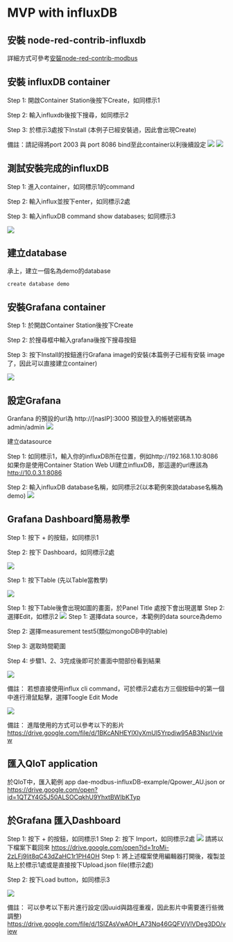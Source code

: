 # MVP with influxDB

## 安裝 node-red-contrib-influxdb

詳細方式可參考[安裝node-red-contrib-modbus](https://hackmd.io/VhjxJC_rQLG3IAQkxFg80Q?both)

## 安裝 influxDB container

Step 1: 開啟Container Station後按下Create，如同標示1

Step 2: 輸入influxdb後按下搜尋，如同標示2

Step 3: 於標示3處按下Install (本例子已經安裝過，因此會出現Create)

備註：請記得將port 2003 與 port 8086 bind至此container以利後續設定
![](https://i.imgur.com/nJmwAsf.png)
![](https://i.imgur.com/HK77Aqw.png)


## 測試安裝完成的influxDB
Step 1: 進入container，如同標示1的command

Step 2: 輸入influx並按下enter，如同標示2處

Step 3: 輸入influxDB command show databases; 如同標示3

![](https://i.imgur.com/bdyYK1s.png)


## 建立database
承上，建立一個名為demo的database
```
create database demo
```

## 安裝Grafana container
Step 1: 於開啟Container Station後按下Create

Step 2: 於搜尋框中輸入grafana後按下搜尋按鈕

Step 3: 按下Install的按鈕進行Grafana image的安裝(本篇例子已經有安裝 image了，因此可以直接建立container)

![](https://i.imgur.com/As3LDIT.png)

## 設定Grafana
Granfana 的預設的url為 http://[nasIP]:3000
預設登入的帳號密碼為 admin/admin
![](https://i.imgur.com/SYYc2i8.png)

建立datasource

Step 1: 如同標示1，輸入你的influxDB所在位置，例如http://192.168.1.10:8086
如果你是使用Container Station Web UI建立influxDB，那這邊的url應該為 http://10.0.3.1:8086

Step 2: 輸入influxDB database名稱，如同標示2(以本範例來說database名稱為demo)
![](https://i.imgur.com/pbC2yA5.png)

## Grafana Dashboard簡易教學
Step 1: 按下 + 的按鈕，如同標示1

Step 2: 按下 Dashboard，如同標示2處

![](https://i.imgur.com/vGcwLtE.png)

Step 1: 按下Table (先以Table當教學)

![](https://i.imgur.com/D6ruBaA.png)

Step 1: 按下Table後會出現如圖的畫面，於Panel Title 處按下會出現選單
Step 2: 選擇Edit，如標示2
![](https://i.imgur.com/tM9tU63.png)
Step 1: 選擇data source，本範例的data source為demo

Step 2: 選擇measurement test5(類似mongoDB中的table)

Step 3: 選取時間範圍

Step 4: 步驟1、2、3完成後即可於畫面中間部份看到結果

![](https://i.imgur.com/jPxHI3a.png)

備註：
若想直接使用influx cli command，可於標示2處右方三個按鈕中的第一個中進行滑鼠點擊，選擇Toogle Edit Mode

![](https://i.imgur.com/jTskLsl.png)

備註：
進階使用的方式可以參考以下的影片
https://drive.google.com/file/d/1BKcANHEYlXlyXmUl5Yrpdiw95AB3NsrI/view


## 匯入QIoT application

於QIoT中，匯入範例 app
dae-modbus-influxDB-example/Qpower_AU.json
or 
https://drive.google.com/open?id=1QTZY4G5J50ALSOCqkhU9YhxtBWIbKTyp


## 於Grafana 匯入Dashboard

Step 1: 按下 + 的按鈕，如同標示1
Step 2: 按下 Import，如同標示2處 
![](https://i.imgur.com/QSNjDdy.png)
請將以下檔案下載回來
https://drive.google.com/open?id=1roMi-2zLFj9lit8qC43dZaHC1r1PH4OH
Step 1: 將上述檔案使用編輯器打開後，複製並貼上於標示1處或是直接按下Upload.json file(標示2處)

Step 2: 按下Load button，如同標示3

![](https://i.imgur.com/aaszr2N.png)

備註：
可以參考以下影片進行設定(因uuid與路徑重複，因此影片中需要進行些微調整)
https://drive.google.com/file/d/1SIZAsVwAOH_A73Nq46GQFVjVlVDeg3DO/view
